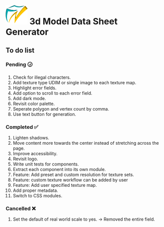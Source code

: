 # <img src="./src/assets/logo/logo.svg" width="70px"> 3d Model Data Sheet Generator

## To do list

### Pending 🕝

1. Check for illegal characters.
1. Add texture type UDIM or single image to each texture map.
1. Highlight error fields.
1. Add option to scroll to each error field.
1. Add dark mode.
1. Revisit color palette.
1. Seperate polygon and vertex count by comma.
1. Use text button for generation.

### Completed ✅

1. Lighten shadows.
1. Move content more towards the center instead of stretching across the page.
1. Improve accessibility.
1. Revisit logo.
1. Write unit tests for components.
1. Extract each component into its own module.
1. Feature: Add preset and custom resolution for texture sets.
1. Feature: custom texture workflow can be added by user
1. Feature: Add user specified texture map.
1. Add proper metadata.
1. Switch to CSS modules.

### Cancelled ❌

1. Set the default of real world scale to yes. -> Removed the entire field.